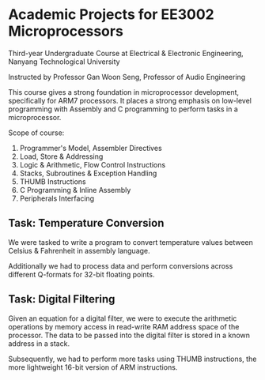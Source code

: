 # Academic Projects for EE3002 Microprocessors

Third-year Undergraduate Course at Electrical & Electronic Engineering, Nanyang Technological University

Instructed by Professor Gan Woon Seng, Professor of Audio Engineering

This course gives a strong foundation in microprocessor development, specifically for ARM7 processors. It places a strong emphasis on low-level programming with Assembly and C programming to perform tasks in a microprocessor.

Scope of course: 
1. Programmer's Model, Assembler Directives
2. Load, Store & Addressing
3. Logic & Arithmetic, Flow Control Instructions
4. Stacks, Subroutines & Exception Handling
5. THUMB Instructions
6. C Programming & Inline Assembly
7. Peripherals Interfacing

## Task: Temperature Conversion
We were tasked to write a program to convert temperature values between Celsius & Fahrenheit in assembly language.

Additionally we had to process data and perform conversions across different Q-formats for 32-bit floating points.

## Task: Digital Filtering
Given an equation for a digital filter, we were to execute the arithmetic operations by memory access in read-write RAM address space of the processor. The data to be passed into the digital filter is stored in a known address in a stack.

Subsequently, we had to perform more tasks using THUMB instructions, the more lightweight 16-bit version of ARM instructions.
